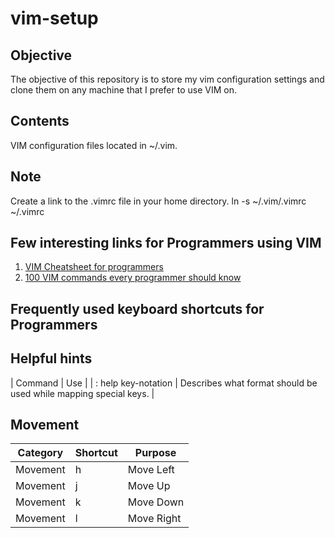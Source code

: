 vim-setup
=========

Objective
---------
The objective of this repository is to store my vim configuration settings and clone them on any machine that I prefer to use VIM on.


Contents
--------
VIM configuration files located in ~/.vim.

Note
----
Create a link to the .vimrc file in your home directory.
    ln -s ~/.vim/.vimrc ~/.vimrc


Few interesting links for Programmers using VIM
-----------------------------------------------
1. [VIM Cheatsheet for programmers](http://michael.peopleofhonoronly.com/vim/)
2. [100 VIM commands every programmer should know](http://www.catswhocode.com/blog/100-vim-commands-every-programmer-should-know)


Frequently used keyboard shortcuts for Programmers
--------------------------------------------------
## Helpful hints
| Command             | Use                                                              |
| : help key-notation | Describes what format should be used while mapping special keys. |

## Movement

| Category | Shortcut | Purpose    |
| -------- | -------- | -------    |
| Movement | h        | Move Left  |
| Movement | j        | Move Up    |
| Movement | k        | Move Down  |
| Movement | l        | Move Right |
